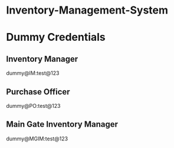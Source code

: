 # Inventory-Management-System

# Dummy Credentials

## Inventory Manager
dummy@IM:test@123

## Purchase Officer
dummy@PO:test@123

## Main Gate Inventory Manager
dummy@MGIM:test@123
